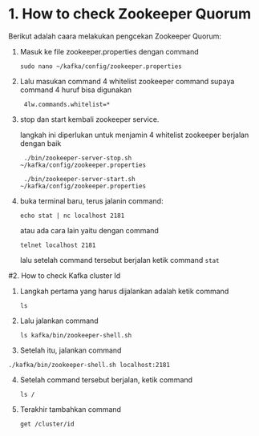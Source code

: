 # 1. How to check Zookeeper Quorum

Berikut adalah caara melakukan pengcekan Zookeeper Quorum:

1. Masuk ke file zookeeper.properties dengan command

   ```
   sudo nano ~/kafka/config/zookeeper.properties
   ```
  
3. Lalu masukan command 4 whitelist zookeeper command supaya command 4 huruf bisa digunakan
   ```
    4lw.commands.whitelist=*
   ```
2. stop dan start kembali zookeeper service.

   langkah ini diperlukan untuk menjamin 4 whitelist zookeeper berjalan dengan baik

   ```
    ./bin/zookeeper-server-stop.sh  ~/kafka/config/zookeeper.properties
   ```
   ```
    ./bin/zookeeper-server-start.sh  ~/kafka/config/zookeeper.properties
   ```
4. buka terminal baru, terus jalanin command:
    ```
    echo stat | nc localhost 2181
    ```
    atau ada cara lain yaitu dengan command

   ```
   telnet localhost 2181
   ```
   lalu setelah command tersebut berjalan ketik command ```stat```
   
#2. How to check Kafka cluster Id

1. Langkah pertama yang harus dijalankan adalah ketik command

   ```
   ls
   ```

2. Lalu jalankan command
   
   ``` 
   ls kafka/bin/zookeeper-shell.sh
   ```
3.  Setelah itu, jalankan command
   ```
   ./kafka/bin/zookeeper-shell.sh localhost:2181
   ```
4. Setelah command tersebut berjalan, ketik command
   ```
   ls /
   ```
5. Terakhir tambahkan command
   ```
   get /cluster/id
   ```








   
